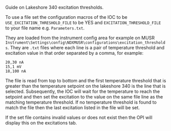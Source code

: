 Guide on Lakeshore 340 excitation thresholds.

To use a file set the configuration macros of the IOC to be `USE_EXCITATION_THRESHOLD_FILE` to be YES and `EXCITATION_THRESHOLD_FILE` to your file name e.g. `Parameters.txt`.

They are loaded from the instrument config area for example on MUSR `Instrument\Settings\config\NDXMUSR\configurations\excitation_thresholds`. They are `.txt` files where each line is a pair of temperature threshold and excitation value in that order separated by a comma, for example:

```
20,30 nA
15,1 mV
18,100 nA
```

The file is read from top to bottom and the first temperature threshold that is greater than the temperature setpoint on the lakeshore 340 is the line that is selected. Subsequently, the IOC will wait for the temperature to reach the setpoint and then set the excitation to the value on the same file line as the matching temperature threshold. If no temperature threshold is found to match the file then the last excitation listed in the file will be set.

If the set file contains invalid values or does not exist then the OPI will display this on the excitations tab. 